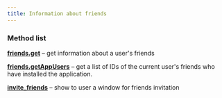 ```yaml
---
title: Information about friends
---
```


### Method list ###

[**friends.get**](friends.get.html) – get information about a user's friends

[**friends.getAppUsers**](friends.getAppUsers.html) – get a list of IDs of the current user's friends who have installed the application.

[**invite_friends**](invite_friends.html) – show to user a window for friends invitation


